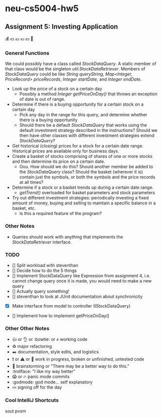 # neu-cs5004-hw5
## Assignment 5: Investing Application
:moneybag: :dollar: :pound: :euro: :yen: :money_with_wings:

### General Functions

We could possibly have a class called *StockDataQuery*. A static member of that class would be the singleton *util.StockDataRetriever*. Members of *StockDataQuery* could be like *String queryString*, *Map<Integer, PriceRecord> priceRecords*, *Integer startDate*, and *Integer endDate*.

* Look up the price of a stock on a certain day
    * Possibly a method *Integer getPriceOnDay()* that throws an exception of date is out of range.
* Determine if there is a buying opportunity for a certain stock on a certain day
    * Pick any day in the range for this query, and determine whether there is a buying opportunity
    * Should there be a default *StockDataQuery* that works using the default investment strategy described in the instructions? Should we then have other classes with different investment strategies extend *StockDataQuery*?
* Get historical (closing) prices for a stock for a certain date range. Historical prices are available only for business days.
* Create a basket of stocks comprising of shares of one or more stocks and then determine its price on a certain date.
    * Oou. How should we do this? Should another member be added to the *StockDataQuery* class? Should the basket (wherever it is) contain just the symbols, or both the symbols and the price records at all times?
* Determine if a stock or a basket trends up during a certain date range.
    * *getTrend()* overloaded for basket parameters and stock parameters
* Try out different investment strategies: periodically investing a fixed amount of money, buying and selling to maintain a specific balance in a basket, etc.
    * Is this a required feature of the program?

### Other Notes

* Queries should work with anything that implements the *StockDataRetriever* interface.

### TODO

- [] Split workload with steventhan
- [] Decide how to do the 5 things
- [] Implement StockDataQuery like Expression from assignment 4, i.e. cannot change query once it is made, you would need to make a new query
- [] Actually query something!
- [] steventhan to look at JUnit documentation about synchronicity
- [X] Make interface from model to controller (IStockDataQuery)
- [] Implement how to implement getPriceOnDay()

### Other Other Notes

* :+1: or :ok_hand: or :bowtie: or :fist: working code
* :recycle: major refactoring
* :black_nib: documentation, style edits, and logistics
* :exclamation: or :warning: or :construction: work in progress, broken or unfinished, untested code
* :thought_balloon: brainstorming or "There may be a better way to do this."
* :trollface: "I like my way better"
* :scream: or :fire: panic mode commits
* :godmode: god mode... self explanatory
* :zzz: signing off for the day

### Cool IntelliJ Shortcuts
sout
pvsm




